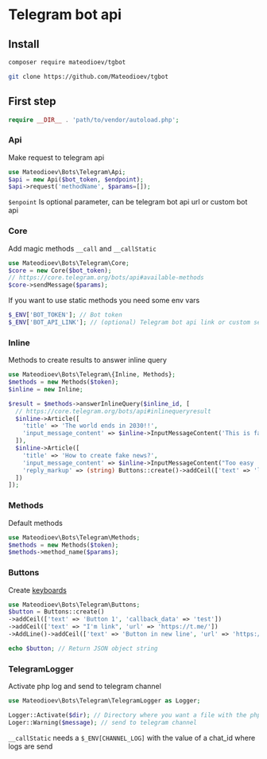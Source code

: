# Telegram bot api

## Install

```bash
composer require mateodioev/tgbot
```

```bash
git clone https://github.com/Mateodioev/tgbot
```

## First step

```php
require __DIR__ . 'path/to/vendor/autoload.php';
```

### Api
Make request to telegram api
```php
use Mateodioev\Bots\Telegram\Api;
$api = new Api($bot_token, $endpoint);
$api->request('methodName', $params=[]);
```
`$enpoint` Is optional parameter, can be telegram bot api url or custom bot api

### Core
Add magic methods `__call` and `__callStatic`
```php
use Mateodioev\Bots\Telegram\Core;
$core = new Core($bot_token);
// https://core.telegram.org/bots/api#available-methods
$core->sendMessage($params);
```

If you want to use static methods you need some env vars
```php
$_ENV['BOT_TOKEN']; // Bot token
$_ENV['BOT_API_LINK']; // (optional) Telegram bot api link or custom server
```

### Inline
Methods to create results to answer inline query

```php
use Mateodioev\Bots\Telegram\{Inline, Methods};
$methods = new Methods($token);
$inline = new Inline;

$result = $methods->answerInlineQuery($inline_id, [
  // https://core.telegram.org/bots/api#inlinequeryresult
  $inline->Article([
    'title' => 'The world ends in 2030!!',
    'input_message_content' => $inline->InputMessageContent('This is fake news...'),
  ]),
  $inline->Article([
    'title' => 'How to create fake news?',
    'input_message_content' => $inline->InputMessageContent("Too easy ..."),
    'reply_markup' => (string) Buttons::create()->addCeil(['text' => 'learn more here', 'url' => 'https://fake.news'])
  ])
]);
```

### Methods
Default methods

```php
use Mateodioev\Bots\Telegram\Methods;
$methods = new Methods($token);
$methods->method_name($params);
```

### Buttons
Create [keyboards](https://core.telegram.org/bots#keyboards)

```php
use Mateodioev\Bots\Telegram\Buttons;
$button = Buttons::create()
->addCeil(['text' => 'Button 1', 'callback_data' => 'test'])
->addCeil(['text' => "I'm link", 'url' => 'https://t.me/'])
->AddLine()->addCeil(['text' => 'Button in new line', 'url' => 'https://t.me']);

echo $button; // Return JSON object string
```

### TelegramLogger
Activate php log and send to telegram channel

```php
use Mateodioev\Bots\Telegram\TelegramLogger as Logger;

Logger::Activate($dir); // Directory where you want a file with the php logs to be stored
Loger::Warning($message); // send to telegram channel
```
`__callStatic` needs a `$_ENV[CHANNEL_LOG]` with the value of a chat_id where logs are send